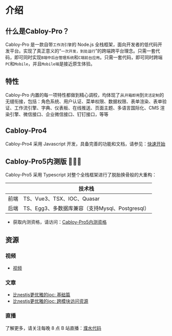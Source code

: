# 介绍

## 什么是Cabloy-Pro？

Cabloy-Pro 是一款自带`工作流引擎`的 Node.js 全栈框架，面向开发者的低代码开发平台。实现了真正意义的“`一次开发，到处运行`”的跨端跨平台理念。只需一套代码，即可同时实现`B端中后台管理系统`和`C端前台应用`。只需一套代码，即可同时跨端`PC`和`Mobile`，并且`Mobile端`是接近原生体验。

## 特性

Cabloy-Pro 内置的每一项特性都做到精心调校，均体现了从`开箱即用`到`灵活定制`的无缝衔接，包括：角色系统、用户认证、菜单权限、数据权限、表单渲染、表单验证、工作流引擎、字典、仪表板、在线推送、页面主题、多语言国际化、CMS 渲染引擎、微信接口、企业微信接口、钉钉接口，等等

## Cabloy-Pro4

Cabloy-Pro4 采用 Javascript 开发，具备完善的功能和文档，请参见：[快速开始](https://cabloy.com/zh-cn/articles/guide-quick-start.html)

## Cabloy-Pro5内测版 🚀🚀🚀

Cabloy-Pro5 采用 Typescript 对整个全栈框架进行了脱胎换骨般的大重构：

|      | 技术栈                                          |
| ---- | ----------------------------------------------- |
| 前端 | TS、Vue3、TSX、IOC、Quasar                      |
| 后端 | TS、Egg3、多数据库兼容（支持Mysql、Postgresql） |

- 获取内测资格，请访问：[Cabloy-Pro5内测资格](https://store.cabloy.com/zh-cn/articles/Cabloy5-Internal-Testing-Access.html)

## 资源

### 视频

- [视频](../resources/videos.md)

### 文章

- [比nestjs更优雅的ioc: 基础篇](../resources/articles/ioc-basic.md)
- [比nestjs更优雅的ioc: 跨模块访问资源](../resources/articles/ioc-cross-module.md)

### 直播

了解更多，请关注每晚 8 点 B 站直播：[濮水代码](https://space.bilibili.com/454737998)
